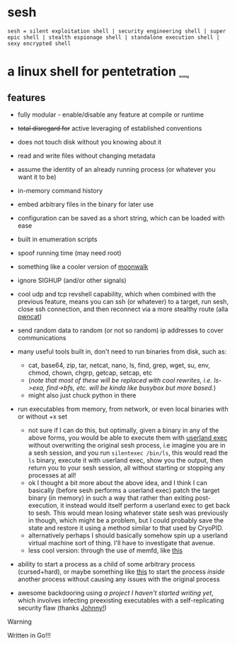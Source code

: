 # sesh

`
sesh = silent exploitation shell
| security engineering shell
| super epic shell
| stealth espionage shell
| standalone execution shell
| sexy encrypted shell
`
# a linux shell for pentetration <sub><sup><sub><sub><sup><sub><sup><sub>testing</sub></sup></sub></sup></sub></sub></sup></sub>

## features

- fully modular - enable/disable any feature at compile or runtime
- ~~total disregard for~~ active leveraging of established conventions
- does not touch disk without you knowing about it
- read and write files without changing metadata
- assume the identity of an already running process (or whatever you want it to be)
- in-memory command history
- embed arbitrary files in the binary for later use
- configuration can be saved as a short string, which can be loaded with ease
- built in enumeration scripts
- spoof running time (may need root)
- something like a cooler version of [moonwalk](https://github.com/mufeedvh/moonwalk)
- ignore SIGHUP (and/or other signals)
- cool udp and tcp revshell capability, which when combined with the previous feature, means you can ssh (or whatever) to a target, run sesh, close ssh connection, and then reconnect via a more stealthy route (alla [pwncat](https://github.com/cytopia/pwncat))
- send random data to random (or not so random) ip addresses to cover communications
- many useful tools built in, don't need to run binaries from disk, such as:
    - cat, base64, zip, tar, netcat, nano, ls, find, grep, wget, su, env, chmod, chown, chgrp, getcap, setcap, etc
    - (*note that most of these will be replaced with cool rewrites, i.e. ls->exa, find->bfs, etc. will be kinda like busybox but more based.*)
    - might also just chuck python in there

- run executables from memory, from network, or even local binaries with or without +x set
    - not sure if I can do this, but optimally, given a binary in any of the above forms, you would be able to execute them with [userland exec](https://grugq.github.io/docs/ul_exec.txt) without overwriting the original sesh process, i.e imagine you are in a sesh session, and you run `silentexec /bin/ls`, this would read the `ls` binary, execute it with userland exec, show you the output, then return you to your sesh session, all without starting or stopping any processes at all!
    - ok I thought a bit more about the above idea, and I think I can basically (before sesh performs a userland exec) patch the target binary (in memory) in such a way that rather than exiting post-execution, it instead would itself perform a userland exec to get back to sesh. This would mean losing whatever state sesh was previously in though, which might be a problem, but I could probably save the state and restore it using a method similar to that used by CryoPID.
    - alternatively perhaps I should basically somehow spin up a userland virtual machine sort of thing. I'll have to investigate that avenue.
    - less cool version: through the use of memfd, like [this](https://magisterquis.github.io/2018/03/31/in-memory-only-elf-execution.html)

- ability to start a process as a child of some arbitrary process (cursed+hard), or maybe something like [this](https://github.com/aseemjakhar/jugaad) to start the process *inside* another process without causing any issues with the original process

- awesome backdooring using *a project I haven't started writing yet*, which involves infecting preexisting executables with a self-replicating security flaw (thanks [Johnny!](https://en.wikipedia.org/wiki/John_von_Neumann))

> [!WARNING]  
> Written in Go!!!
